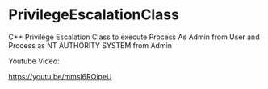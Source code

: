 # PrivilegeEscalationClass
C++ Privilege Escalation Class to execute Process As Admin from User and Process as NT AUTHORITY SYSTEM from Admin

Youtube Video:

https://youtu.be/mmsl6ROipeU
